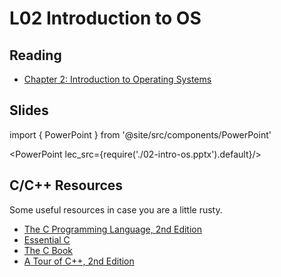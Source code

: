 # L02 Introduction to OS

## Reading

- [Chapter 2: Introduction to Operating Systems](https://pages.cs.wisc.edu/~remzi/OSTEP/intro.pdf)

## Slides

import { PowerPoint } from '@site/src/components/PowerPoint'

<PowerPoint lec_src={require('./02-intro-os.pptx').default}/>

## C/C++ Resources

Some useful resources in case you are a little rusty.

- [The C Programming Language, 2nd Edition](/resources/the-c-programming-language.pdf)
- [Essential C](/resources/essential-c.pdf)
- [The C Book](https://publications.gbdirect.co.uk//c_book)
- [A Tour of C++, 2nd Edition](/resources/a-tour-of-c++-2nd.pdf)

